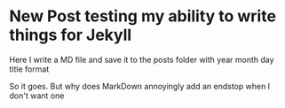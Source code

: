 # New Post testing my ability to write things for Jekyll

Here I write a MD file and save it to the posts folder with year month day title format  

So it goes. But why does MarkDown annoyingly add an endstop when I don't want one  

